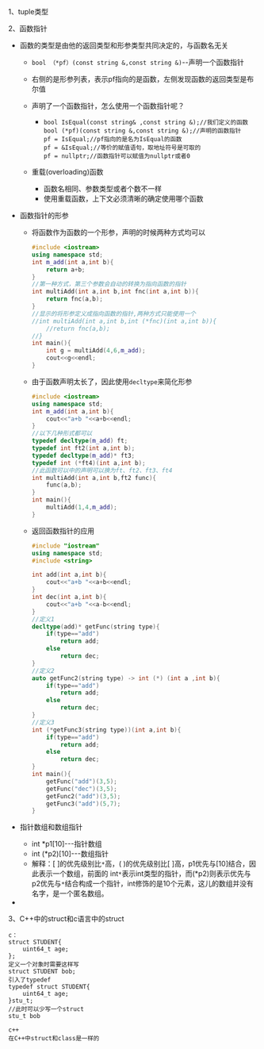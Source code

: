 1、tuple类型

2、函数指针

- 函数的类型是由他的返回类型和形参类型共同决定的，与函数名无关

  - `bool （*pf）(const string &,const string &)`--声明一个函数指针

  - 右侧的是形参列表，表示pf指向的是函数，左侧发现函数的返回类型是布尔值

  - 声明了一个函数指针，怎么使用一个函数指针呢？

    - ```
      bool IsEqual(const string& ,const string &);//我们定义的函数
      bool (*pf)(const string &,const string &);//声明的函数指针
      pf = IsEqual;//pf指向的是名为IsEqual的函数
      pf = &IsEqual;//等价的赋值语句，取地址符号是可取的
      pf = nullptr;//函数指针可以赋值为nullptr或者0
      ```

  - 重载(overloading)函数

    - 函数名相同、参数类型或者个数不一样
    - 使用重载函数，上下文必须清晰的确定使用哪个函数 

- 函数指针的形参

  - 将函数作为函数的一个形参，声明的时候两种方式均可以

    ```c++
    #include <iostream>
    using namespace std;
    int m_add(int a,int b){
    	return a+b;
    }
    //第一种方式，第三个参数会自动的转换为指向函数的指针
    int multiAdd(int a,int b,int fnc(int a,int b)){
    	return fnc(a,b);
    }
    //显示的将形参定义成指向函数的指针,两种方式只能使用一个
    //int multiAdd(int a,int b,int (*fnc)(int a,int b)){
    	//return fnc(a,b);
    //}
    int main(){
    	int g = multiAdd(4,6,m_add);
    	cout<<g<<endl;
    }
    ```

  - 由于函数声明太长了，因此使用`decltype`来简化形参

    ```c++
    #include <iostream>
    using namespace std;
    int m_add(int a,int b){
    	cout<<"a+b "<<a+b<<endl;
    }
    //以下几种形式都可以
    typedef decltype(m_add) ft;
    typedef int ft2(int a,int b);
    typedef decltype(m_add)* ft3;
    typedef int (*ft4)(int a,int b);
    //此函数可以中的声明可以换为ft、ft2、ft3、ft4
    int multiAdd(int a,int b,ft2 func){
    	func(a,b);
    }
    int main(){
    	multiAdd(1,4,m_add);
    }
    ```

  - 返回函数指针的应用

    ```C++
    #include "iostream"
    using namespace std;
    #include <string>
    
    int add(int a,int b){
        cout<<"a+b "<<a+b<<endl;
    }
    int dec(int a,int b){
        cout<<"a+b "<<a-b<<endl;
    }
    //定义1
    decltype(add)* getFunc(string type){
        if(type=="add")
            return add;
        else
            return dec;
    }
    //定义2
    auto getFunc2(string type) -> int (*) (int a ,int b){
        if(type=="add")
            return add;
        else
            return dec;
    }
    //定义3
    int (*getFunc3(string type))(int a,int b){
        if(type=="add")
            return add;
        else
            return dec;
    }
    int main(){
        getFunc("add")(3,5);
        getFunc("dec")(3,5);
        getFunc2("add")(3,5);
        getFunc3("add")(5,7);
    }
    ```

- 指针数组和数组指针

  - int *p1[10]---指针数组
  - int  (*p2)[10]---数组指针
  - 解释：[ ]的优先级别比`*`高，( )的优先级别比[ ]高，p1优先与[10]结合，因此表示一个数组，前面的 int`*`表示int类型的指针，而(*p2)则表示优先与p2优先与`*`结合构成一个指针，int修饰的是10个元素，这儿的数组并没有名字，是一个匿名数组。

- 

3、C++中的struct和c语言中的struct

```
c：
struct STUDENT{
	uint64_t age;
};
定义一个对象时需要这样写
struct STUDENT bob;
引入了typedef
typedef struct STUDENT{
	uint64_t age;
}stu_t;
//此时可以少写一个struct 
stu_t bob

c++
在C++中struct和class是一样的
```

